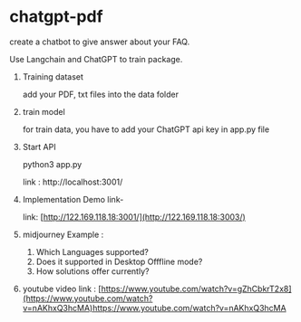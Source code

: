 # chatgpt-pdf 

create a chatbot to give answer about your FAQ.

Use  Langchain and ChatGPT to train package.

   
1. Training dataset

   add your PDF, txt files into the data folder

2. train model

   for train data, you have to add your ChatGPT api key in app.py file

3. Start API

   python3 app.py

   link : http://localhost:3001/

4. Implementation Demo link- 

   link: [http://122.169.118.18:3001/](http://122.169.118.18:3003/)

5. midjourney Example :  
   1. Which Languages supported?
   2. Does it supported in Desktop Offfline mode?
   3. How solutions offer currently?

6. youtube video link : [https://www.youtube.com/watch?v=gZhCbkrT2x8](https://www.youtube.com/watch?v=nAKhxQ3hcMA)https://www.youtube.com/watch?v=nAKhxQ3hcMA
